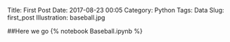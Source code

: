 Title: First Post
Date: 2017-08-23 00:05
Category: Python
Tags: Data
Slug: first_post
Illustration: baseball.jpg

##Here we go
{% notebook Baseball.ipynb %}